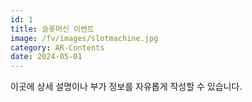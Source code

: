 ```yaml
---
id: 1
title: 슬롯머신 이벤트
image: /fv/images/slotmachine.jpg
category: AR-Contents
date: 2024-05-01
---
```


이곳에 상세 설명이나 부가 정보를 자유롭게 작성할 수 있습니다.
